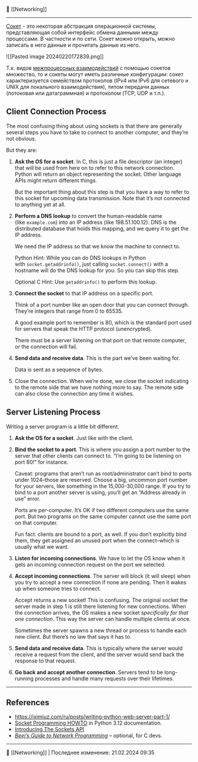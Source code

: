 🔗 [[Networking]]

----
[Сокет](https://ru.wikipedia.org/wiki/%D0%A1%D0%BE%D0%BA%D0%B5%D1%82_(%D0%BF%D1%80%D0%BE%D0%B3%D1%80%D0%B0%D0%BC%D0%BC%D0%BD%D1%8B%D0%B9_%D0%B8%D0%BD%D1%82%D0%B5%D1%80%D1%84%D0%B5%D0%B9%D1%81)) - это некоторая абстракция операционной системы, представляющая собой интерфейс обмена данными между процессами. В частности и по сети. Сокет можно открыть, можно записать в него данные и прочитать данные из него.

![[Pasted image 20240220172839.png]]

Т.к. видов [межпроцессных взаимодействий](https://ru.wikipedia.org/wiki/%D0%9C%D0%B5%D0%B6%D0%BF%D1%80%D0%BE%D1%86%D0%B5%D1%81%D1%81%D0%BD%D0%BE%D0%B5_%D0%B2%D0%B7%D0%B0%D0%B8%D0%BC%D0%BE%D0%B4%D0%B5%D0%B9%D1%81%D1%82%D0%B2%D0%B8%D0%B5) с помощью сокетов множество, то и сокеты могут иметь различные конфигурации: сокет характеризуется семейством протоколов (IPv4 или IPv6 для сетевого и UNIX для локального взаимодействия), типом передачи данных (потоковая или датаграммная) и протоколом (TCP, UDP и т.п.).

## Client Connection Process

The most confusing thing about using sockets is that there are generally several steps you have to take to connect to another computer, and they’re not obvious.

But they are:

1. **Ask the OS for a socket**. In C, this is just a file descriptor (an integer) that will be used from here on to refer to this network connection. Python will return an object representing the socket. Other language APIs might return different things.
    
	But the important thing about this step is that you have a way to refer to this socket for upcoming data transmission. Note that it’s not connected to anything yet at all.
    
2. **Perform a DNS lookup** to convert the human-readable name (like `example.com`) into an IP address (like 198.51.100.12). DNS is the distributed database that holds this mapping, and we query it to get the IP address.
    
    We need the IP address so that we know the machine to connect to.
    
    Python Hint: While you can do DNS lookups in Python with `socket.getaddrinfo()`, just calling `socket.connect()` with a hostname will do the DNS lookup for you. So you can skip this step.
    
	Optional C Hint: Use `getaddrinfo()` to perform this lookup.
    
3. **Connect the socket** to that IP address on a specific port.
    
    Think of a port number like an open door that you can connect through. They’re integers that range from 0 to 65535.
    
    A good example port to remember is 80, which is the standard port used for servers that speak the HTTP protocol (unencrypted).
    
    There must be a server listening on that port on that remote computer, or the connection will fail.
    
4. **Send data and receive data**. This is the part we’ve been waiting for.
    
    Data is sent as a sequence of bytes.
    
5. Close the connection. When we’re done, we close the socket indicating to the remote side that we have nothing more to say. The remote side can also close the connection any time it wishes.

## Server Listening Process

Writing a server program is a little bit different.

1. **Ask the OS for a socket**. Just like with the client.
    
2. **Bind the socket to a port**. This is where you assign a port number to the server that other clients can connect to. “I’m going to be listening on port 80!” for instance.
    
    Caveat: programs that aren’t run as root/administrator can’t bind to ports under 1024–those are reserved. Choose a big, uncommon port number for your servers, like something in the 15,000-30,000 range. If you try to bind to a port another server is using, you’ll get an “Address already in use” error.
    
    Ports are per-computer. It’s OK if two different computers use the same port. But two programs on the same computer cannot use the same port on that computer.
    
    Fun fact: clients are bound to a port, as well. If you don’t explicitly bind them, they get assigned an unused port when the connect–which is usually what we want.
    
3. **Listen for incoming connections**. We have to let the OS know when it gets an incoming connection request on the port we selected.
    
4. **Accept incoming connections**. The server will block (it will sleep) when you try to accept a new connection if none are pending. Then it wakes up when someone tries to connect.
    
    Accept returns a new socket! This is confusing. The original socket the server made in step 1 is still there listening for new connections. When the connection arrives, the OS makes a new socket _specifically for that one connection_. This way the server can handle multiple clients at once.
    
    Sometimes the server spawns a new thread or process to handle each new client. But there’s no law that says it has to.
    
5. **Send data and receive data**. This is typically where the server would receive a request from the client, and the server would send back the response to that request.
    
6. **Go back and accept another connection**. Servers tend to be long-running processes and handle many requests over their lifetimes.

----
## References
- https://iximiuz.com/ru/posts/writing-python-web-server-part-1/
- [Socket Programming HOWTO](https://docs.python.org/3.12/howto/sockets.html) in Python 3.12 documentation.
- [Introducing The Sockets API](https://beej.us/guide/bgnet0/html/split/introducing-the-sockets-api.html#introducing-the-sockets-api)
- [_Beej’s Guide to Network Programming_](https://beej.us/guide/bgnet) – optional, for C devs.


----
📂 [[Networking]] | Последнее изменение: 21.02.2024 09:35
